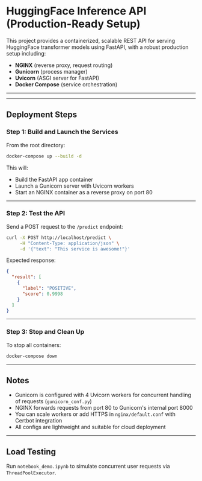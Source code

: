 # HuggingFace Inference API (Production-Ready Setup)

This project provides a containerized, scalable REST API for serving HuggingFace transformer models using FastAPI, with a robust production setup including:

- **NGINX** (reverse proxy, request routing)
- **Gunicorn** (process manager)
- **Uvicorn** (ASGI server for FastAPI)
- **Docker Compose** (service orchestration)

---




---

## Deployment Steps

### Step 1: Build and Launch the Services

From the root directory:

```bash
docker-compose up --build -d
```

This will:
- Build the FastAPI app container
- Launch a Gunicorn server with Uvicorn workers
- Start an NGINX container as a reverse proxy on port 80

---

### Step 2: Test the API

Send a POST request to the `/predict` endpoint:

```bash
curl -X POST http://localhost/predict \
     -H "Content-Type: application/json" \
     -d '{"text": "This service is awesome!"}'
```

Expected response:

```json
{
  "result": [
    {
      "label": "POSITIVE",
      "score": 0.9998
    }
  ]
}
```

---

### Step 3: Stop and Clean Up

To stop all containers:

```bash
docker-compose down
```

---

## Notes

- Gunicorn is configured with 4 Uvicorn workers for concurrent handling of requests (`gunicorn_conf.py`)
- NGINX forwards requests from port 80 to Gunicorn's internal port 8000
- You can scale workers or add HTTPS in `nginx/default.conf` with Certbot integration
- All configs are lightweight and suitable for cloud deployment

---

## Load Testing

Run `notebook_demo.ipynb` to simulate concurrent user requests via `ThreadPoolExecutor`.

